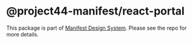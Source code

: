 # @project44-manifest/react-portal

This package is part of [Manifest Design System](https://github.com/project44/manifest). Please see
the repo for more details.
